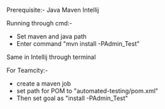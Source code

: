 Prerequisite:-
Java
Maven
Intellij

Running through cmd:-
- Set maven and java path
- Enter command "mvn install -PAdmin_Test"

Same in Intellij through terminal

For Teamcity:-
- create a maven job
- set path for POM to "automated-testing/pom.xml"
- Then set goal as "install -PAdmin_Test"


